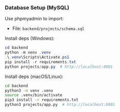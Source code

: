 ### Database Setup (MySQL)
Use phpmyadmin to import:
- File: `backend/projects/schema.sql`

Install deps (Windows):
```powershell
cd backend
python -m venv .venv
.\.venv\Scripts\Activate.ps1
pip install -r requirements.txt
python projects/app.py  # http://localhost:8001
```

Install deps (macOS/Linux):
```bash
cd backend
python3 -m venv .venv
source .venv/bin/activate
pip3 install -r requirements.txt
python3 projects/app.py  # http://localhost:8001
```